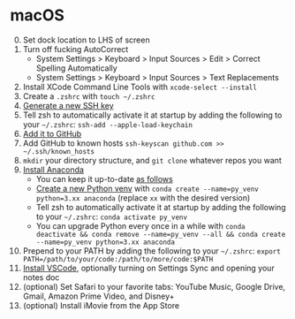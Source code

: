 # macOS

0. Set dock location to LHS of screen
1. Turn off fucking AutoCorrect
    * System Settings > Keyboard > Input Sources > Edit > Correct Spelling Automatically
    * System Settings > Keyboard > Input Sources > Text Replacements
2. Install XCode Command Line Tools with `xcode-select --install`
3. Create a `.zshrc` with `touch ~/.zshrc`
4. [Generate a new SSH key](https://docs.github.com/en/authentication/connecting-to-github-with-ssh/generating-a-new-ssh-key-and-adding-it-to-the-ssh-agent)
5. Tell zsh to automatically activate it at startup by adding the following to your `~/.zshrc`: `ssh-add --apple-load-keychain`
5. [Add it to GitHub](https://docs.github.com/en/authentication/connecting-to-github-with-ssh/adding-a-new-ssh-key-to-your-github-account)
6. Add GitHub to known hosts `ssh-keyscan github.com >> ~/.ssh/known_hosts`
7. `mkdir` your directory structure, and `git clone` whatever repos you want
8. [Install Anaconda](https://docs.anaconda.com/free/anaconda/install/mac-os.html)
    * You can keep it up-to-date [as follows](https://www.anaconda.com/blog/keeping-anaconda-date)
    * [Create a new Python venv](https://docs.conda.io/projects/conda/en/latest/commands/create.html) with `conda create --name=py_venv python=3.xx anaconda` (replace `xx` with the desired version)
    * Tell zsh to automatically activate it at startup by adding the following to your `~/.zshrc`: `conda activate py_venv`
    * You can upgrade Python every once in a while with `conda deactivate && conda remove --name=py_venv --all && conda create --name=py_venv python=3.xx anaconda`
9. Prepend to your PATH by adding the following to your `~/.zshrc`: `export PATH=/path/to/your/code:/path/to/more/code:$PATH`
11. [Install VSCode](https://code.visualstudio.com/download), optionally turning on Settings Sync and opening your notes doc
12. (optional) Set Safari to your favorite tabs: YouTube Music, Google Drive, Gmail, Amazon Prime Video, and Disney+
13. (optional) Install iMovie from the App Store

